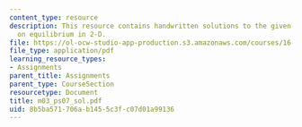 ```yaml
---
content_type: resource
description: This resource contains handwritten solutions to the given problem set
  on equilibrium in 2-D.
file: https://ol-ocw-studio-app-production.s3.amazonaws.com/courses/16-01-unified-engineering-i-ii-iii-iv-fall-2005-spring-2006/8b5ba571706ab1455c3fc07d01a99136_m03_ps07_sol.pdf
file_type: application/pdf
learning_resource_types:
- Assignments
parent_title: Assignments
parent_type: CourseSection
resourcetype: Document
title: m03_ps07_sol.pdf
uid: 8b5ba571-706a-b145-5c3f-c07d01a99136
---
```


